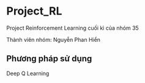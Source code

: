 # Project_RL

Project Reinforcement Learning cuối kì của nhóm 35

Thành viên nhóm: Nguyễn Phan Hiển

## Phương pháp sử dụng
Deep Q Learning
